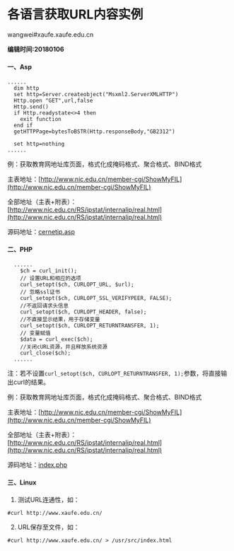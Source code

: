 # 各语言获取URL内容实例

wangwei#xaufe.xaufe.edu.cn

**编辑时间:20180106**

#### 一、Asp
````
......
  dim http 
  set http=Server.createobject("Msxml2.ServerXMLHTTP") 
  Http.open "GET",url,false 
  Http.send() 
  if Http.readystate<>4 then
  	exit function 
  end if 
  getHTTPPage=bytesToBSTR(Http.responseBody,"GB2312")

  set http=nothing
......
````
例：获取教育网地址库页面，格式化成掩码格式、聚合格式、BIND格式

主表地址：[http://www.nic.edu.cn/member-cgi/ShowMyFIL](http://www.nic.edu.cn/member-cgi/ShowMyFIL)

全部地址（主表+附表）：[http://www.nic.edu.cn/RS/ipstat/internalip/real.html](http://www.nic.edu.cn/RS/ipstat/internalip/real.html)

源码地址：[cernetip.asp](https://github.com/webwei73/xaufe/blob/master/curl/cernetip.asp)

#### 二、PHP

````
  ......
	$ch = curl_init();
	// 设置URL和相应的选项
	curl_setopt($ch, CURLOPT_URL, $url);
	// 忽略ssl证书
	curl_setopt($ch, CURLOPT_SSL_VERIFYPEER, FALSE);
	//不返回请求头信息
	curl_setopt($ch, CURLOPT_HEADER, false);
	//不直接显示结果，用于存储变量
	curl_setopt($ch, CURLOPT_RETURNTRANSFER, 1);
	// 变量赋值
	$data = curl_exec($ch);
	//关闭cURL资源，并且释放系统资源
	curl_close($ch);
  ......
````
注：若不设置````curl_setopt($ch, CURLOPT_RETURNTRANSFER, 1);````参数，将直接输出curl的结果。

例：获取教育网地址库页面，格式化成掩码格式、聚合格式、BIND格式

主表地址：[http://www.nic.edu.cn/member-cgi/ShowMyFIL](http://www.nic.edu.cn/member-cgi/ShowMyFIL)

全部地址（主表+附表）：[http://www.nic.edu.cn/RS/ipstat/internalip/real.html](http://www.nic.edu.cn/RS/ipstat/internalip/real.html)

源码地址：[index.php](https://github.com/webwei73/xaufe/blob/master/curl/index.php)

#### 三、Linux

1. 测试URL连通性，如：

````
#curl http://www.xaufe.edu.cn/
````
2. URL保存至文件，如：

````
#curl http://www.xaufe.edu.cn/ > /usr/src/index.html
````

